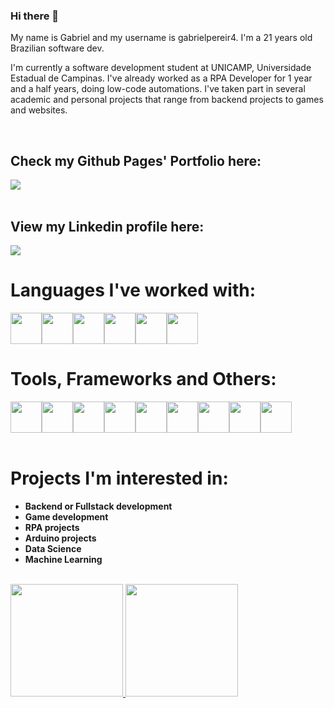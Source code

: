 ### Hi there 👋
My name is Gabriel and my username is gabrielpereir4. I'm a 21 years old Brazilian software dev.

I'm currently a software development student at UNICAMP, Universidade Estadual de Campinas.
I've already worked as a RPA Developer for 1 year and a half years, doing low-code automations.
I've taken part in several academic and personal projects that range from backend projects to games and websites.

<br>

## Check my Github Pages' Portfolio here:
<div>
  <a href="https://gabrielpereir4.github.io/" target="_blank">
    <img loading="lazy" src="https://img.shields.io/badge/-Portfolio-7900C2?style=for-the-badge&logo=web&logoColor=white" target="_blank">
  </a>   
</div>

<br>

## View my Linkedin profile here:
<div>
  <a href="https://www.linkedin.com/in/gabriel-josé-pereira-42316b217" target="_blank"><img loading="lazy" src="https://img.shields.io/badge/-LinkedIn-%230077B5?style=for-the-badge&logo=linkedin&logoColor=white" target="_blank"></a>   
</div>

<h1>Languages I've worked with:</h1>
<div style="display: flex; flex-direction: row;">
  <img src="https://cdn.jsdelivr.net/gh/devicons/devicon/icons/python/python-original.svg" width='50' height='50'/>
  <img src="https://cdn.jsdelivr.net/gh/devicons/devicon/icons/java/java-original.svg" width='50' height='50'/>
  <img src="https://cdn.jsdelivr.net/gh/devicons/devicon/icons/csharp/csharp-original.svg" width='50' height='50'/>
  <img src="https://cdn.jsdelivr.net/gh/devicons/devicon/icons/c/c-original.svg" width='50' height='50'/>
  <img src="https://cdn.jsdelivr.net/gh/devicons/devicon/icons/cplusplus/cplusplus-original.svg" width='50' height='50'/>
  <img src="https://cdn.jsdelivr.net/gh/devicons/devicon@latest/icons/flutter/flutter-original.svg" width='50' height='50'/>
</div>

<h1>Tools, Frameworks and Others:</h1>
<div style="display: flex; flex-direction: row;">
  <img src="https://cdn.jsdelivr.net/gh/devicons/devicon@latest/icons/git/git-original.svg" width='50' height='50'/>
  <img src="https://cdn.jsdelivr.net/gh/devicons/devicon@latest/icons/github/github-original.svg" width='50' height='50'/>
  <img src="https://cdn.jsdelivr.net/gh/devicons/devicon@latest/icons/pandas/pandas-original.svg" width='50' height='50'/>
  <img src="https://cdn.jsdelivr.net/gh/devicons/devicon@latest/icons/plotly/plotly-original.svg" width='50' height='50'/>
  <img src="https://cdn.jsdelivr.net/gh/devicons/devicon@latest/icons/selenium/selenium-original.svg" width='50' height='50'/>
  <img src="https://cdn.jsdelivr.net/gh/devicons/devicon@latest/icons/maven/maven-original.svg" width='50' height='50'/>
  <img src="https://cdn.jsdelivr.net/gh/devicons/devicon@latest/icons/arduino/arduino-original-wordmark.svg" width='50' height='50'/>
  <img src="https://cdn.jsdelivr.net/gh/devicons/devicon@latest/icons/godot/godot-original.svg" width='50' height='50'/>
  <img src="https://cdn.jsdelivr.net/gh/devicons/devicon@latest/icons/sqlite/sqlite-original.svg" width='50' height='50'/>

</div>

<br>

# Projects I'm interested in:
- **Backend or Fullstack development**
- **Game development**
- **RPA projects**
- **Arduino projects**
- **Data Science**
- **Machine Learning**

<br>

<div>
<a href="https://github.com/gabrielpereir4">
<img loading="lazy" height="180em" src="https://github-readme-stats.vercel.app/api/top-langs/?username=gabrielpereir4&layout=compact&langs_count=7&theme=dracula"/>
<img loading="lazy" height="180em" src="https://github-readme-stats.vercel.app/api?username=gabrielpereir4&show_icons=true&theme=dracula&include_all_commits=true&count_private=true"/>
</div>
          
<!--
**gabrielpereir4/gabrielpereir4** is a ✨ _special_ ✨ repository because its `README.md` (this file) appears on your GitHub profile.

Here are some ideas to get you started:

- 🔭 I’m currently working on ...
- 🌱 I’m currently learning ...
- 👯 I’m looking to collaborate on ...
- 🤔 I’m looking for help with ...
- 💬 Ask me about ...
- 📫 How to reach me: ...
- 😄 Pronouns: ...
- ⚡ Fun fact: ...
-->
